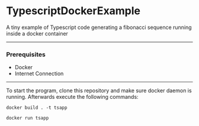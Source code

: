 # TypescriptDockerExample
A tiny example of Typescript code generating a fibonacci sequence running inside a docker container
***
### Prerequisites
* Docker
* Internet Connection

***
To start the program, clone this repository and make sure docker daemon is running. Afterwards execute the following commands:

`docker build . -t tsapp`

`docker run tsapp`

